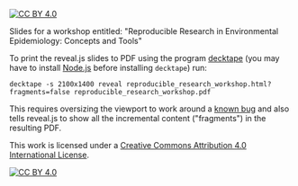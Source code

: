 [![CC BY 4.0][cc-by-shield]][cc-by]

Slides for a workshop entitled: 
"Reproducible Research in Environmental Epidemiology: Concepts and Tools"

To print the reveal.js slides to PDF using the program [decktape](https://github.com/astefanutti/decktape) (you may have to install [Node.js](https://nodejs.org/en/download/) before installing `decktape`) run:
```
decktape -s 2100x1400 reveal reproducible_research_workshop.html?fragments=false reproducible_research_workshop.pdf
```
This requires oversizing the viewport to work around a [known bug](https://github.com/astefanutti/decktape/issues/151) and also tells reveal.js to show all the incremental content ("fragments") in the resulting PDF.

This work is licensed under a
[Creative Commons Attribution 4.0 International License][cc-by].

[![CC BY 4.0][cc-by-image]][cc-by]

[cc-by]: http://creativecommons.org/licenses/by/4.0/
[cc-by-image]: https://i.creativecommons.org/l/by/4.0/88x31.png
[cc-by-shield]: https://img.shields.io/badge/License-CC%20BY%204.0-lightgrey.svg
